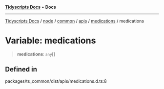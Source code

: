 [**Tidyscripts Docs**](../../../../../../../../../README.md) • **Docs**

***

[Tidyscripts Docs](../../../../../../../../../globals.md) / [node](../../../../../../../README.md) / [common](../../../../../README.md) / [apis](../../../README.md) / [medications](../README.md) / medications

# Variable: medications

> **medications**: `any`[]

## Defined in

packages/ts\_common/dist/apis/medications.d.ts:8
